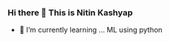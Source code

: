 ### Hi there 👋 This is Nitin Kashyap


<!--
**nitinkashyap1821/nitinkashyap1821** is a ✨ _special_ ✨ repository because its `README.md` (this file) appears on your GitHub profile.

Here are some ideas to get you started:
- 💬 Ask me about ...
- 📫 How to reach me: ...
- 🤔 I’m looking for help with ...
- 😄 Pronouns: ...
- ⚡ Fun fact: ...
- 👯 I’m looking to collaborate on ... 
-->

- 🌱 I’m currently learning ... ML using python




